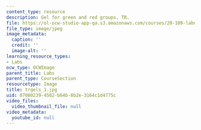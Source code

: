 ```yaml
---
content_type: resource
description: Gel for green and red groups, TR.
file: https://ol-ocw-studio-app-qa.s3.amazonaws.com/courses/20-109-laboratory-fundamentals-in-biological-engineering-fall-2007/070802394502b64b8b2e3164c1d4775c_trgels_1.jpg
file_type: image/jpeg
image_metadata:
  caption: ''
  credit: ''
  image-alt: ''
learning_resource_types:
- Labs
ocw_type: OCWImage
parent_title: Labs
parent_type: CourseSection
resourcetype: Image
title: trgels_1.jpg
uid: 07080239-4502-b64b-8b2e-3164c1d4775c
video_files:
  video_thumbnail_file: null
video_metadata:
  youtube_id: null
---
```

